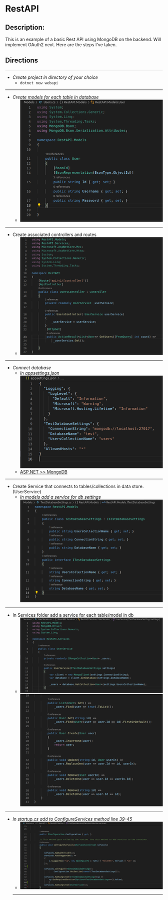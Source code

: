 # RestAPI

## Description:

This is an example of a basic Rest API using MongoDB on the backend. Will implement OAuth2 next. Here are the steps I've taken.

## Directions

***
- *Create project in directory of your choice*
	- ` dotnet new webapi `
***
- *Create models for each table in database*
	- ![Model](images/model.png)
***
- Create associated controllers and routes
	- ![Controller](images/controller.png)
***
- *Connect database*
	- *In appsettings.json*
	![App settings with MongoDB](images/appsettings.png)
	- [ASP.NET >> MongoDB](https://docs.microsoft.com/en-us/aspnet/core/tutorials/first-mongo-app?view=aspnetcore-5.0&tabs=visual-studio)
***
- Create Service that connects to tables/collections in data store. (UserService)
	- *In models add a service for db settings*
	![Create dbsettings service](images/dbsettings.png)
***
- In Services folder add a service for each table/model in db
	- ![UserService](images/userservice1.png)
	![UsersService Two](images/userservice2.png)
***
- *In startup.cs add to ConfigureServices method line 39-45* 
	- ![Configure Services in startup.cs](images/configureservices.png)
    ***